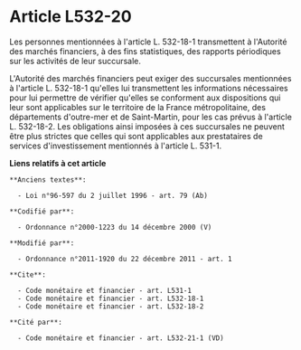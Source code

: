 # Article L532-20

Les personnes mentionnées à l'article L. 532-18-1 transmettent à l'Autorité des marchés financiers, à des fins statistiques,
des rapports périodiques sur les activités de leur succursale. 

L'Autorité des marchés financiers peut exiger des succursales mentionnées à l'article L. 532-18-1 qu'elles lui transmettent
les informations nécessaires pour lui permettre de vérifier qu'elles se conforment aux dispositions qui leur sont applicables
sur le territoire de la France métropolitaine, des départements d'outre-mer et de Saint-Martin, pour les cas prévus à
l'article L. 532-18-2. Les obligations ainsi imposées à ces succursales ne peuvent être plus strictes que celles qui sont
applicables aux prestataires de services d'investissement mentionnés à l'article L. 531-1.

**Liens relatifs à cet article**

	**Anciens textes**:

	  - Loi n°96-597 du 2 juillet 1996 - art. 79 (Ab)

	**Codifié par**:

	  - Ordonnance n°2000-1223 du 14 décembre 2000 (V)

	**Modifié par**:

	  - Ordonnance n°2011-1920 du 22 décembre 2011 - art. 1

	**Cite**:

	  - Code monétaire et financier - art. L531-1
	  - Code monétaire et financier - art. L532-18-1
	  - Code monétaire et financier - art. L532-18-2

	**Cité par**:

	  - Code monétaire et financier - art. L532-21-1 (VD)
